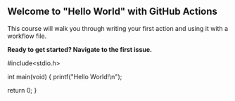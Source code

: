 ## Welcome to "Hello World" with GitHub Actions

This course will walk you through writing your first action and using it with a workflow file. 

**Ready to get started? Navigate to the first issue.**

#include<stdio.h>

int main(void)
{
  printf("Hello World!\n");
  
  return 0;
}
